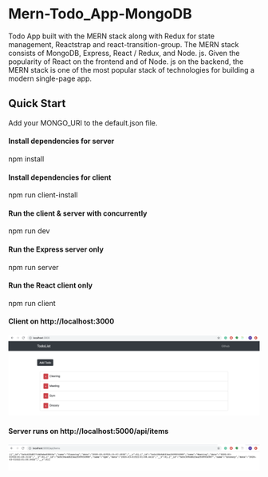 # Mern-Todo_App-MongoDB

Todo App built with the MERN stack along with Redux for state management, Reactstrap and react-transition-group. The MERN stack consists of MongoDB, Express, React / Redux, and Node. js. Given the popularity of React on the frontend and of Node. js on the backend, the MERN stack is one of the most popular stack of technologies for building a modern single-page app.

## Quick Start
Add your MONGO_URI to the default.json file. 
#### Install dependencies for server
npm install

#### Install dependencies for client
npm run client-install

#### Run the client & server with concurrently
npm run dev

#### Run the Express server only
npm run server

#### Run the React client only
npm run client

#### Client on http://localhost:3000

![Run Python Script](https://github.com/MishiCodes/MERN-TODO/blob/master/Screenshot%202020-03-02%20at%2000.53.31.png)

#### Server runs on http://localhost:5000/api/items

![Run Python Script](https://github.com/MishiCodes/MERN-TODO/blob/master/Screenshot%202020-03-02%20at%2000.36.51.png)

